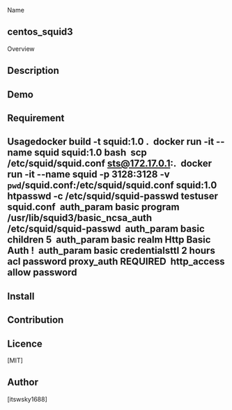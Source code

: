 Name
## centos_squid3

Overview

## Description

## Demo

## Requirement

## Usagedocker build -t squid:1.0 .  docker run -it --name squid squid:1.0 bash  scp /etc/squid/squid.conf sts@172.17.0.1:.  docker run -it --name squid -p 3128:3128 -v `pwd`/squid.conf:/etc/squid/squid.conf squid:1.0  htpasswd -c /etc/squid/squid-passwd testuser  squid.conf  auth_param basic program /usr/lib/squid3/basic_ncsa_auth /etc/squid/squid-passwd  auth_param basic children 5  auth_param basic realm Http Basic Auth !  auth_param basic credentialsttl 2 hours  acl password proxy_auth REQUIRED  http_access allow password  
## Install

## Contribution

## Licence

[MIT]

## Author

[itswsky1688]


